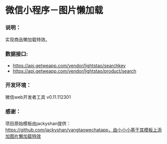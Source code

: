 # 微信小程序－图片懒加载

### 说明：

实现商品懒加载特效。

### 数据接口:

- https://api.getweapp.com/vendor/lightstao/searchkey
- https://api.getweapp.com/vendor/lightstao/product/search


### 开发环境：

微信web开发者工具 v0.11.112301


### 感谢：

项目原始模板由jackyshan提供：https://github.com/jackyshan/yangtaowechatapp，由小小小基于其模板上添加图片懒加载特效